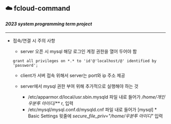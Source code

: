 ## ☁️ fcloud-command ##
#### *2023 system programming term project*
---

* 접속/연결 시 주의 사항
  * server 오픈 시 mysql 해당 로그인 계정 권한을 열어 두어야 함

  ``` mysql
  grant all privileges on *.* to 'id'@'localhost/@' identified by 'password';
  ```
  * client가 서버 접속 위해서 server는 port와 ip 주소 제공
  * server에서 mysql 권한 부여 위해 추가적으로 실행해야 하는 것
  
    * /etc/apparmor.d/local/usr.sbin.mysqld 파일 내로 들어가 */home/개인 우분투 아이디/*** r, 입력
    * /etc/mysql/mysql.conf.d/mysqld.cnf 파일 내로 들어가 [mysql] * Basic Settings 윗줄에 *secure_file_priv="/home/우분투 아이디"* 입력
